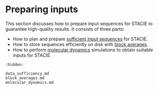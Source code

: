 # Preparing inputs

This section discusses how to prepare input sequences for STACIE
to guarantee high-quality results.
It consists of three parts:

- How to plan and prepare [sufficient input sequences](data_sufficiency.md) for STACIE.
- How to store sequences efficiently on disk with [block averages](block_averages.md).
- How to perform [molecular dynamics](molecular_dynamics.md) simulations
  to obtain suitable inputs for STACIE.

```{toctree}
:hidden:

data_sufficiency.md
block_averages.md
molecular_dynamics.md
```
